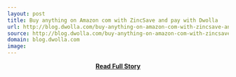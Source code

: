 ```yaml
---
layout: post
title: Buy anything on Amazon com with ZincSave and pay with Dwolla
url: http://blog.dwolla.com/buy-anything-on-amazon-com-with-zincsave-and-pay-with-dwolla/
source: http://blog.dwolla.com/buy-anything-on-amazon-com-with-zincsave-and-pay-with-dwolla/
domain: blog.dwolla.com
image: 
---
```


<p></p>
<center><p><a href="http://blog.dwolla.com/buy-anything-on-amazon-com-with-zincsave-and-pay-with-dwolla/" style='padding:25px; font-sze:18px; font-weight: bold;'>Read Full Story</a></p></center>
